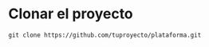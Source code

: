 <!-- TITLE: Instalación y configuración COPO -->
<!-- SUBTITLE: A quick summary of Instalacion Y Configuracion Copo -->

# Clonar el proyecto

```text
git clone https://github.com/tuproyecto/plataforma.git
```
